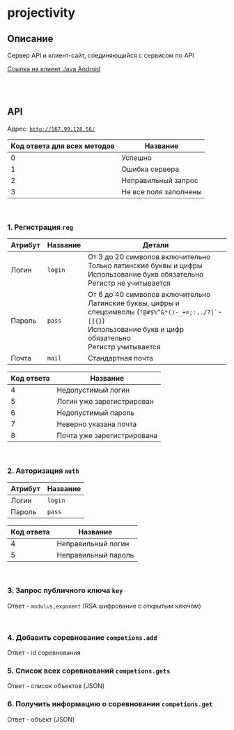 # projectivity

## Описание
Сервер API и клиент-сайт, соединяющийся с сервисом по API

[Ссылка на клиент Java Android]()

<br><br>

## API
Адрес: [``` http://167.99.128.56/ ```](http://167.99.128.56/)

Код ответа для всех методов | Название
---|---
0 | Успешно
1 | Ошибка сервера
2 | Неправильный запрос
3 | Не все поля заполнены

<br>

### 1. Регистрация ``` reg ```
Атрибут | Название | Детали
---|---|---
Логин | ``` login ``` | От 3 до 20 символов включительно<br>Только латинские буквы и цифры<br>Использование букв обязательно<br>Регистр не учитывается
Пароль | ``` pass ``` | От 6 до 40 символов включительно<br>Латинские буквы, цифры и спецсимволы (``` !@#$%^&*()-_+=;:,./?\|`~[]{} ```)<br>Использование букв и цифр обязательно<br>Регистр учитывается
Почта | ``` mail ``` | Стандартная почта

Код ответа | Название
---|---
4 | Недопустимый логин
5 | Логин уже зарегистрирован
6 | Недопустимый пароль
7 | Неверно указана почта
8 | Почта уже зарегистрирована

<br>

### 2. Авторизация ``` auth ```
Атрибут | Название
---|---
Логин | ``` login ``` 
Пароль | ``` pass ```

Код ответа | Название
---|---
4 | Неправильный логин
5 | Неправильный пароль

<br>

### 3. Запрос публичного ключа ``` key ```
Ответ - ``` modulus,exponent ``` (RSA шифрование с открытым ключом)

<br>

### 4. Добавить соревнование ``` competions.add ```
Ответ - id соревнования

### 5. Список всех соревнований ``` competions.gets ```
Ответ - список объектов (JSON)

### 6. Получить информацию о соревновании ``` competions.get ```
Ответ - объект (JSON)
